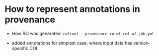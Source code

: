 # How to represent annotations in provenance

- How RO was generated: `cwltool --provenance ro wf.cwl wf_job.yml`

- added annotations for simplest case, where input data has version-specific DOI.